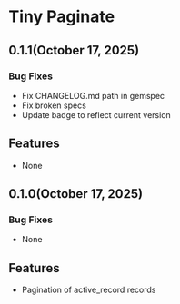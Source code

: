 # Tiny Paginate

## 0.1.1(October 17, 2025)
### Bug Fixes
* Fix CHANGELOG.md path in gemspec
* Fix broken specs
* Update badge to reflect current version

## Features
* None

## 0.1.0(October 17, 2025)
### Bug Fixes
* None

## Features
* Pagination of active_record records
